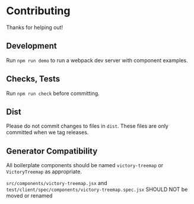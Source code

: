 Contributing
============

Thanks for helping out!

## Development

Run `npm run demo` to run a webpack dev server with component examples.

## Checks, Tests

Run `npm run check` before committing.

## Dist

Please do not commit changes to files in `dist`.
These files are only committed when we tag releases.

## Generator Compatibility 

All boilerplate components should be named `victory-treemap` or 
`VictoryTreemap` as appropriate.

`src/components/victory-treemap.jsx` and 
`test/client/spec/components/victory-treemap.spec.jsx` SHOULD NOT be moved or renamed
